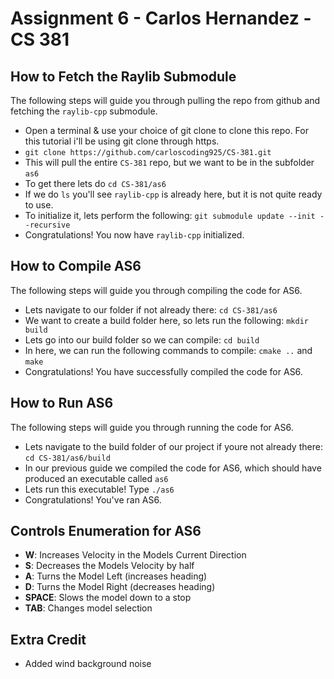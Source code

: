 # Assignment 6 - Carlos Hernandez - CS 381

## How to Fetch the Raylib Submodule
The following steps will guide you through pulling the repo from github and fetching the `raylib-cpp` submodule. <br />
- Open a terminal & use your choice of git clone to clone this repo. For this tutorial i'll be using git clone through https.
- `git clone https://github.com/carloscoding925/CS-381.git`
- This will pull the entire `CS-381` repo, but we want to be in the subfolder `as6`
- To get there lets do `cd CS-381/as6`
- If we do `ls` you'll see `raylib-cpp` is already here, but it is not quite ready to use.
- To initialize it, lets perform the following: `git submodule update --init --recursive`
- Congratulations! You now have `raylib-cpp` initialized. 

## How to Compile AS6
The following steps will guide you through compiling the code for AS6. <br />
- Lets navigate to our folder if not already there: `cd CS-381/as6`
- We want to create a build folder here, so lets run the following: `mkdir build`
- Lets go into our build folder so we can compile: `cd build`
- In here, we can run the following commands to compile: `cmake ..` and `make`
- Congratulations! You have successfully compiled the code for AS6.

## How to Run AS6
The following steps will guide you through running the code for AS6. <br />
- Lets navigate to the build folder of our project if youre not already there: `cd CS-381/as6/build`
- In our previous guide we compiled the code for AS6, which should have produced an executable called `as6`
- Lets run this executable! Type `./as6`
- Congratulations! You've ran AS6.

## Controls Enumeration for AS6
- **W**: Increases Velocity in the Models Current Direction
- **S**: Decreases the Models Velocity by half
- **A**: Turns the Model Left (increases heading)
- **D**: Turns the Model Right (decreases heading)
- **SPACE**: Slows the model down to a stop
- **TAB**: Changes model selection

## Extra Credit
- Added wind background noise

